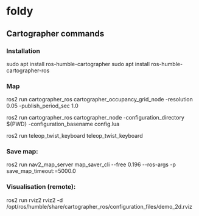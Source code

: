 # foldy

## Cartographer commands

### Installation

sudo apt install ros-humble-cartographer
sudo apt install ros-humble-cartographer-ros

### Map

ros2 run cartographer_ros cartographer_occupancy_grid_node -resolution 0.05 -publish_period_sec 1.0

ros2 run cartographer_ros cartographer_node -configuration_directory ${PWD} -configuration_basename config.lua

ros2 run teleop_twist_keyboard teleop_twist_keyboard

### Save map:
ros2 run nav2_map_server map_saver_cli --free 0.196 --ros-args -p save_map_timeout:=5000.0

### Visualisation (remote):

ros2 run rviz2 rviz2 -d /opt/ros/humble/share/cartographer_ros/configuration_files/demo_2d.rviz